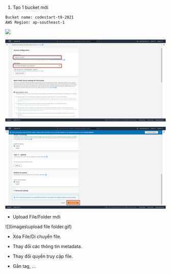 1. Tạo 1 bucket mới

```
Bucket name: codestart-t9-2021
AWS Region: ap-southeast-1
```

![](\images\2021-09-25_17-19-19.png)

![](images\2021-09-25_17-30-11.png)

![](images\2021-09-25_17-33-31.png)

- Upload File/Folder mới

![](images\upload file folder.gif)

- Xóa File/Di chuyển file.

- Thay đổi các thông tin metadata.
- Thay đổi quyền truy cập file.
- Gắn tag, ...
